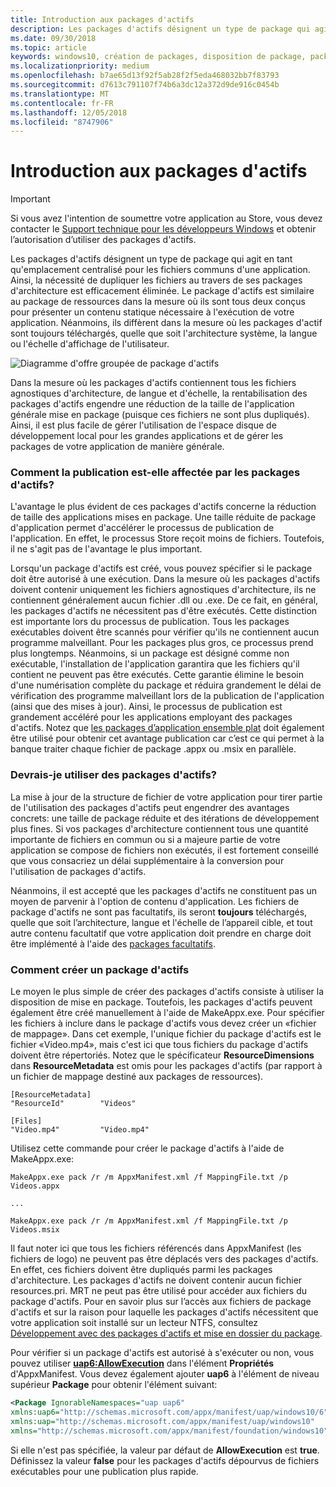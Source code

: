 ```yaml
---
title: Introduction aux packages d'actifs
description: Les packages d'actifs désignent un type de package qui agit en tant qu'emplacement centralisé pour les fichiers communs d'une application. Ainsi, la nécessité de dupliquer les fichiers au travers de ses packages d'architecture est efficacement éliminée.
ms.date: 09/30/2018
ms.topic: article
keywords: windows10, création de packages, disposition de package, package d'actifs
ms.localizationpriority: medium
ms.openlocfilehash: b7ae65d13f92f5ab28f2f5eda468032bb7f83793
ms.sourcegitcommit: d7613c791107f74b6a3dc12a372d9de916c0454b
ms.translationtype: MT
ms.contentlocale: fr-FR
ms.lasthandoff: 12/05/2018
ms.locfileid: "8747906"
---
```

# <a name="introduction-to-asset-packages"></a>Introduction aux packages d'actifs

> [!IMPORTANT]
> Si vous avez l'intention de soumettre votre application au Store, vous devez contacter le [Support technique pour les développeurs Windows](https://developer.microsoft.com/windows/support) et obtenir l’autorisation d’utiliser des packages d'actifs.

Les packages d'actifs désignent un type de package qui agit en tant qu'emplacement centralisé pour les fichiers communs d'une application. Ainsi, la nécessité de dupliquer les fichiers au travers de ses packages d'architecture est efficacement éliminée. Le package d'actifs est similaire au package de ressources dans la mesure où ils sont tous deux conçus pour présenter un contenu statique nécessaire à l'exécution de votre application. Néanmoins, ils diffèrent dans la mesure où les packages d'actif sont toujours téléchargés, quelle que soit l'architecture système, la langue ou l'échelle d'affichage de l'utilisateur.

![Diagramme d'offre groupée de package d'actifs](images/primary-bundle.png)

Dans la mesure où les packages d'actifs contiennent tous les fichiers agnostiques d'architecture, de langue et d'échelle, la rentabilisation des packages d'actifs engendre une réduction de la taille de l'application générale mise en package (puisque ces fichiers ne sont plus dupliqués). Ainsi, il est plus facile de gérer l'utilisation de l'espace disque de développement local pour les grandes applications et de gérer les packages de votre application de manière générale. 

### <a name="how-do-asset-packages-affect-publishing"></a>Comment la publication est-elle affectée par les packages d'actifs?
L'avantage le plus évident de ces packages d'actifs concerne la réduction de taille des applications mises en package. Une taille réduite de package d'application permet d'accélérer le processus de publication de l'application. En effet, le processus Store reçoit moins de fichiers. Toutefois, il ne s'agit pas de l'avantage le plus important.

Lorsqu'un package d'actifs est créé, vous pouvez spécifier si le package doit être autorisé à une exécution. Dans la mesure où les packages d'actifs doivent contenir uniquement les fichiers agnostiques d'architecture, ils ne contiennent généralement aucun fichier .dll ou .exe. De ce fait, en général, les packages d'actifs ne nécessitent pas d'être exécutés. Cette distinction est importante lors du processus de publication. Tous les packages exécutables doivent être scannés pour vérifier qu'ils ne contiennent aucun programme malveillant. Pour les packages plus gros, ce processus prend plus longtemps. Néanmoins, si un package est désigné comme non exécutable, l'installation de l'application garantira que les fichiers qu'il contient ne peuvent pas être exécutés. Cette garantie élimine le besoin d'une numérisation complète du package et réduira grandement le délai de vérification des programme malveillant lors de la publication de l'application (ainsi que des mises à jour). Ainsi, le processus de publication est grandement accéléré pour les applications employant des packages d'actifs. Notez que [les packages d’application ensemble plat](flat-bundles.md) doit également être utilisé pour obtenir cet avantage publication car c’est ce qui permet à la banque traiter chaque fichier de package .appx ou .msix en parallèle. 


### <a name="should-i-use-asset-packages"></a>Devrais-je utiliser des packages d'actifs?
La mise à jour de la structure de fichier de votre application pour tirer partie de l'utilisation des packages d'actifs peut engendrer des avantages concrets: une taille de package réduite et des itérations de développement plus fines. Si vos packages d'architecture contiennent tous une quantité importante de fichiers en commun ou si a majeure partie de votre application se compose de fichiers non exécutés, il est fortement conseillé que vous consacriez un délai supplémentaire à la conversion pour l'utilisation de packages d'actifs.

Néanmoins, il est accepté que les packages d'actifs ne constituent pas un moyen de parvenir à l'option de contenu d'application. Les fichiers de package d'actifs ne sont pas facultatifs, ils seront **toujours** téléchargés, quelle que soit l’architecture, langue et l'échelle de l’appareil cible, et tout autre contenu facultatif que votre application doit prendre en charge doit être implémenté à l'aide des [packages facultatifs](optional-packages.md). 


### <a name="how-to-create-an-asset-package"></a>Comment créer un package d'actifs
Le moyen le plus simple de créer des packages d'actifs consiste à utiliser la disposition de mise en package. Toutefois, les packages d'actifs peuvent également être créé manuellement à l'aide de MakeAppx.exe. Pour spécifier les fichiers à inclure dans le package d'actifs vous devez créer un «fichier de mappage». Dans cet exemple, l'unique fichier du package d'actifs est le fichier «Video.mp4», mais c'est ici que tous fichiers du package d'actifs doivent être répertoriés. Notez que le spécificateur **ResourceDimensions** dans **ResourceMetadata** est omis pour les packages d'actifs (par rapport à un fichier de mappage destiné aux packages de ressources).

```example 
[ResourceMetadata]
"ResourceId"        "Videos"

[Files]
"Video.mp4"         "Video.mp4"
```

Utilisez cette commande pour créer le package d'actifs à l'aide de MakeAppx.exe: 

```syntax 
MakeAppx.exe pack /r /m AppxManifest.xml /f MappingFile.txt /p Videos.appx

...

MakeAppx.exe pack /r /m AppxManifest.xml /f MappingFile.txt /p Videos.msix

```
Il faut noter ici que tous les fichiers référencés dans AppxManifest (les fichiers de logo) ne peuvent pas être déplacés vers des packages d'actifs. En effet, ces fichiers doivent être dupliqués parmi les packages d'architecture. Les packages d'actifs ne doivent contenir aucun fichier resources.pri. MRT ne peut pas être utilisé pour accéder aux fichiers du package d'actifs. Pour en savoir plus sur l’accès aux fichiers de package d'actifs et sur la raison pour laquelle les packages d'actifs nécessitent que votre application soit installé sur un lecteur NTFS, consultez [Développement avec des packages d'actifs et mise en dossier du package](Package-Folding.md).

Pour vérifier si un package d'actifs est autorisé à s'exécuter ou non, vous pouvez utiliser **[uap6:AllowExecution](https://docs.microsoft.com/uwp/schemas/appxpackage/uapmanifestschema/element-uap6-allowexecution)** dans l'élément **Propriétés** d'AppxManifest. Vous devez également ajouter **uap6** à l'élément de niveau supérieur **Package** pour obtenir l'élément suivant: 

```XML
<Package IgnorableNamespaces="uap uap6" 
xmlns:uap6="http://schemas.microsoft.com/appx/manifest/uap/windows10/6" 
xmlns:uap="http://schemas.microsoft.com/appx/manifest/uap/windows10" 
xmlns="http://schemas.microsoft.com/appx/manifest/foundation/windows10">
```

 Si elle n'est pas spécifiée, la valeur par défaut de **AllowExecution** est **true**. Définissez la valeur **false** pour les packages d'actifs dépourvus de fichiers exécutables pour une publication plus rapide.  



